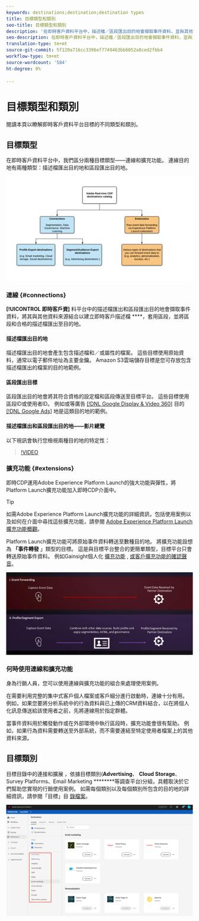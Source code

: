 ```yaml
---
keywords: destinations;destination;destination types
title: 目標類型和類別
seo-title: 目標類型和類別
description: '在即時客戶資料平台中，描述檔／區段匯出目的地會擷取事件資料，並與其他資料來源結合，套用區段，並將區段和合格的描述檔匯出至目標。 Experience Platform Launch擴充功能可將原始事件資料轉送至數種目的地。 '
seo-description: 在即時客戶資料平台中，描述檔／區段匯出目的地會擷取事件資料，並與其他資料來源結合，套用區段，並將區段和合格的描述檔匯出至目標。 Experience Platform Launch擴充功能可將原始事件資料轉送至數種目的地。
translation-type: tm+mt
source-git-commit: 5f120a716cc3396ef7749463bb6052a8ced2fbb4
workflow-type: tm+mt
source-wordcount: '584'
ht-degree: 0%

---
```



# 目標類型和類別

閱讀本頁以瞭解即時客戶資料平台目標的不同類型和類別。

## 目標類型

在即時客戶資料平台中，我們區分兩種目標類型——連線和擴充功能。 連線目的地有兩種類型：描述檔匯出目的地和區段匯出目的地。

![目標類型](./assets/destination-types/types-of-destinations.png)

### 連線 {#connections}

**[!UICONTROL 即時客戶資]** 料平台中的描述檔匯出和區段匯出目的地會擷取事件資料，將其與其他資料來源結合以建立即時客戶描述檔 ****[](../profile/home.md)，套用區段，並將區段和合格的描述檔匯出至目的地。

#### 描述檔匯出目的地

描述檔匯出目的地會產生包含描述檔和／或屬性的檔案。 這些目標使用原始資料，通常以電子郵件地址為主要金鑰。 Amazon [](./catalog/cloud-storage/amazon-s3.md) S3雲端儲存目標是您可存放包含描述檔匯出的檔案的目的地範例。

#### 區段匯出目標

區段匯出目的地會將其符合資格的設定檔和區段傳送至目標平台。 這些目標使用區段ID或使用者ID。 例如或等廣告 [[!DNL Google Display & Video 360]](./catalog/advertising/google-dv360.md) 目的 [[!DNL Google Ads]](./catalog/advertising/google-ads-destination.md) 地是這類目的地的範例。

#### 描述檔匯出和區段匯出目的地——影片總覽

以下視訊會執行您檢視兩種目的地的特定性：

>[!VIDEO](https://video.tv.adobe.com/v/29707?quality=12)

### 擴充功能 {#extensions}

即時CDP運用Adobe Experience Platform Launch的強大功能與彈性，將Platform Launch擴充功能加入即時CDP介面中。

>[!TIP]
>
>如需Adobe Experience Platform Launch擴充功能的詳細資訊，包括使用案例以及如何在介面中尋找這些擴充功能，請參閱 [Adobe Experience Platform Launch擴充功能概觀](./catalog/launch-extensions/overview.md)。

Platform Launch擴充功能可將原始事件資料轉送至數種目的地。 將擴充功能設想為 **「事件轉發** 」類型的目標。 這是與目標平台整合的更簡單類型，目標平台只會轉送原始事件資料。 例如Gainsight個人化 [擴充功能](./catalog/personalization/gainsight.md) , [或客戶擴充功能的確認聲音](./catalog/voice/confirmit-digital-feedback.md)。

![Experience Platform Launch擴充功能與其他目的地的比較](./assets/common/launch-and-other-destinations.png)

### 何時使用連線和擴充功能

身為行銷人員，您可以使用連線與擴充功能的組合來處理使用案例。

在需要利用完整的集中式客戶個人檔案或客戶細分進行啟動時，連線十分有用。 例如，如果您要將分析系統中的行為資料與已上傳的CRM資料結合，以在將個人化訊息傳送給該使用者之前，先將連線用於指定群體。

當事件資料用於觸發動作或在外部環境中執行區段時，擴充功能會很有幫助。 例如，如果行為資料需要轉送至外部系統，而不需要連結至特定使用者檔案上的其他資料來源。

## 目標類別

目標目錄中的連接和擴展 [](https://platform.adobe.com/destination/catalog) ，依據目標類別(**Advertising**、 **Cloud Storage**、Survey Platforms、Email Marketing ********&#x200B;等調查平台)分組，具體取決於它們幫助您實現的行銷使用案例。 如需每個類別以及每個類別所包含的目的地的詳細資訊，請參閱「目標」目 [錄檔案](./catalog/overview.md)。

![目標類別](./assets/destination-types/destination-categories-menu.png)

